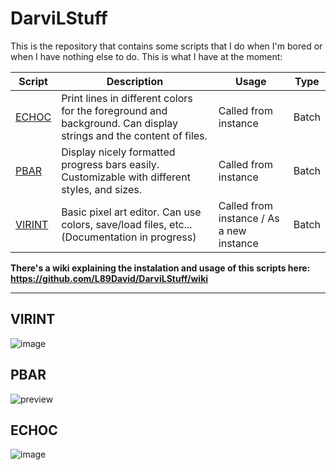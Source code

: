 # DarviLStuff
This is the repository that contains some scripts that I do when I'm bored or when I have nothing else to do. This is what I have at the moment:

| Script | Description | Usage | Type |
| ------ | ----------- | ----- | ---- |
| [ECHOC](https://github.com/L89David/DarviLStuff/blob/master/echoc.bat) | Print lines in different colors for the foreground and background. Can display strings and the content of files. | Called from instance | Batch |
| [PBAR](https://github.com/L89David/DarviLStuff/blob/master/pbar.bat) | Display nicely formatted progress bars easily. Customizable with different styles, and sizes. | Called from instance | Batch |
| [VIRINT](https://github.com/L89David/DarviLStuff/blob/master/virint.bat) | Basic pixel art editor. Can use colors, save/load files, etc... (Documentation in progress) | Called from instance / As a new instance | Batch |

**There's a wiki explaining the instalation and usage of this scripts here: https://github.com/L89David/DarviLStuff/wiki**

***

## VIRINT
![image](https://user-images.githubusercontent.com/48654552/106321142-2fa4f400-6274-11eb-8bca-b5435c8d8462.png)

## PBAR
![preview](https://user-images.githubusercontent.com/48654552/104537150-af4a8600-5619-11eb-9479-b43bd3ecb924.gif)

## ECHOC
![image](https://user-images.githubusercontent.com/48654552/106464772-6445c500-6499-11eb-86bb-9303bd273070.png)
